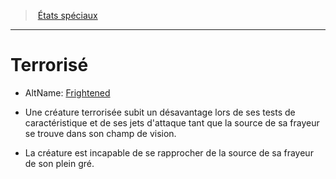 ﻿---
!GenericItem
Name: Terrorisé
AltName: '[Frightened](srd_conditions_frightened.md)'
Id: conditions_hd.md#terrorisé
ParentLink: conditions_hd.md#États-spéciaux
ParentName: États spéciaux
NameLevel: 1
Attributes: {}
---
> [États spéciaux](hd_conditions.md)

---

# Terrorisé

- AltName: [Frightened](srd_conditions_frightened.md)

* Une créature terrorisée subit un désavantage lors de ses tests de caractéristique et de ses jets d'attaque tant que la source de sa frayeur se trouve dans son champ de vision.

* La créature est incapable de se rapprocher de la source de sa frayeur de son plein gré.

